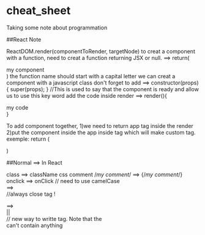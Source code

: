 # cheat_sheet
Taking some note about programmation

##React Note

ReactDOM.render(componentToRender, targetNode)
to creat a component with a function, need to creat a function returning JSX or null.
==> return(<div>my component</div>)
the function name should start with a capital letter
we can creat a component with a javascript class
don't forget to add ==> 
constructor(props) {
    super(props);
  }
//This is used to say that the component is ready and allow us to use this key word
add the code inside render ==>
render(){
<div>my code</div>
}

To add component together, 
1)we need to return app tag <app></app> inside the render
2)put the component inside the app inside tag which will make custom tag.
exemple:
return (
 <App>
  <Navbar />
  <Dashboard />
  <Footer />
 </App>
)



##Normal ==> In React 

class ==> className
css comment /*my comment*/ ==> {/*my comment*/}
onclick ==> onClick // need to use camelCase
<br> ==> <br /> //always close tag !
<div></div> ==> <div></div> || <div /> // new way to writte tag. Note that the <div /> can't contain anything

